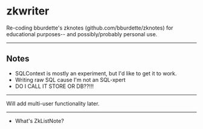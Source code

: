 # zkwriter

Re-coding bburdette's zknotes (github.com/bburdette/zknotes) for educational purposes-- and possibly/probably personal use.

----

## Notes

- SQLContext is mostly an experiment, but I'd like to get it to work.
- Writing raw SQL cause I'm not an SQL-xpert
- DO I CALL IT STORE OR DB??!!!

----

Will add multi-user functionality later.

----

- What's ZkListNote?
